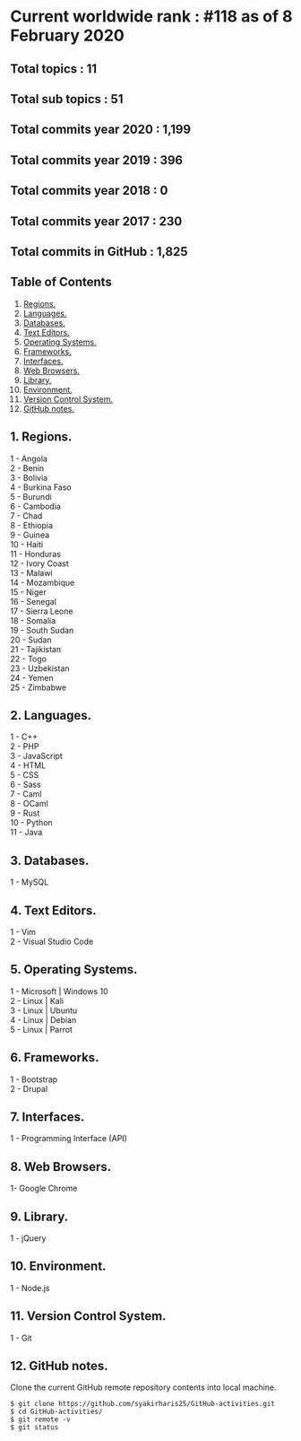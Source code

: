 # Current worldwide rank : #118 as of 8 February 2020
## Total topics : 11
## Total sub topics : 51
## Total commits year 2020 : 1,199
## Total commits year 2019 : 396
## Total commits year 2018 : 0
## Total commits year 2017 : 230
## Total commits in GitHub : 1,825


## Table of Contents
1. [Regions.](#region)
2. [Languages.](#language)
3. [Databases.](#database)
4. [Text Editors.](#editor)
5. [Operating Systems.](#os)
6. [Frameworks.](#framework)
7. [Interfaces.](#interface)
8. [Web Browsers.](#browser)
9. [Library.](#library)
10. [Environment.](#environment)
11. [Version Control System.](#version)
12. [GitHub notes.](#github)

<a name="region"></a>
## 1. Regions.
1 - Angola <br />
2 - Benin <br />
3 - Bolivia <br />
4 - Burkina Faso <br />
5 - Burundi <br />
6 - Cambodia <br />
7 - Chad <br />
8 - Ethiopia <br />
9 - Guinea <br />
10 - Haiti <br />
11 - Honduras <br />
12 - Ivory Coast <br />
13 - Malawi <br />
14 - Mozambique <br />
15 - Niger <br />
16 - Senegal <br />
17 - Sierra Leone <br />
18 - Somalia <br />
19 - South Sudan <br />
20 - Sudan <br />
21 - Tajikistan <br />
22 - Togo <br />
23 - Uzbekistan <br />
24 - Yemen <br />
25 - Zimbabwe <br />

<a name="language"></a>
## 2. Languages.
1 - C++ <br />
2 - PHP <br />
3 - JavaScript <br />
4 - HTML <br />
5 - CSS <br />
6 - Sass <br />
7 - Caml <br />
8 - OCaml <br />
9 - Rust <br />
10 - Python <br />
11 - Java <br />

<a name="database"></a>
## 3. Databases.
1 - MySQL <br />

<a name="editor"></a>
## 4. Text Editors.
1 - Vim <br />
2 - Visual Studio Code <br />

<a name="os"></a>
## 5. Operating Systems.
1 - Microsoft | Windows 10 <br />
2 - Linux | Kali <br />
3 - Linux | Ubuntu <br />
4 - Linux | Debian <br />
5 - Linux | Parrot <br />

<a name="framework"></a>
## 6. Frameworks.
1 - Bootstrap <br />
2 - Drupal <br />

<a name="interface"></a>
## 7. Interfaces.
1 - Programming Interface (API)

<a name="browser"></a>
## 8. Web Browsers.
1- Google Chrome

<a name="interface"></a>
## 9. Library.
1 - jQuery

<a name="environment"></a>
## 10. Environment.
1 - Node.js

<a name="version"></a>
## 11. Version Control System.
1 - Git

<a name="github"></a>
## 12. GitHub notes.
Clone the current GitHub remote repository contents into local machine.
```
$ git clone https://github.com/syakirharis25/GitHub-activities.git
$ cd GitHub-activities/
$ git remote -v
$ git status
```
